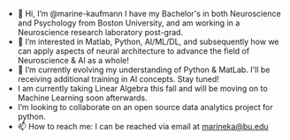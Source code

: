 - 👋 Hi, I’m @marine-kaufmann I have my Bachelor's in both Neuroscience and Psychology from Boston University, and am working in a Neuroscience research laboratory post-grad.
- 👀 I’m interested in Matlab, Python, AI/ML/DL, and subsequently how we can apply aspects of neural architecture to 
     advance the field of Neuroscience & AI as a whole!
- 🌱 I’m currently evolving my understanding of Python & MatLab. I'll be receiving additional training in AI concepts. Stay tuned!
- I am currently taking Linear Algebra this fall and will be moving on to Machine Learning soon afterwards.
- I’m looking to collaborate on an open source data analytics project for python.
- 📫 How to reach me: I can be reached via email at marineka@bu.edu

<!---
marine-kaufmann/marine-kaufmann is a ✨ special ✨ repository because its `README.md` (this file) appears on your GitHub profile.
You can click the Preview link to take a look at your changes.
--->
